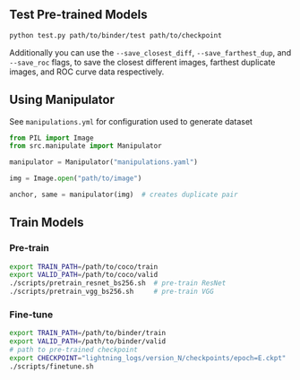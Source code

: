 
## Test Pre-trained Models

```bash
python test.py path/to/binder/test path/to/checkpoint
```

Additionally you can use the `--save_closest_diff`, `--save_farthest_dup`, and
`--save_roc` flags, to save the closest different images, farthest duplicate
images, and ROC curve data respectively.


## Using Manipulator

See `manipulations.yml` for configuration used to generate dataset

```python
from PIL import Image
from src.manipulate import Manipulator

manipulator = Manipulator("manipulations.yaml")

img = Image.open("path/to/image")

anchor, same = manipulator(img)  # creates duplicate pair
```
## Train Models

### Pre-train

```bash
export TRAIN_PATH=/path/to/coco/train
export VALID_PATH=/path/to/coco/valid
./scripts/pretrain_resnet_bs256.sh  # pre-train ResNet
./scripts/pretrain_vgg_bs256.sh     # pre-train VGG
```

### Fine-tune

```bash
export TRAIN_PATH=/path/to/binder/train
export VALID_PATH=/path/to/binder/valid
# path to pre-trained checkpoint
export CHECKPOINT="lightning_logs/version_N/checkpoints/epoch=E.ckpt"
./scripts/finetune.sh
```

